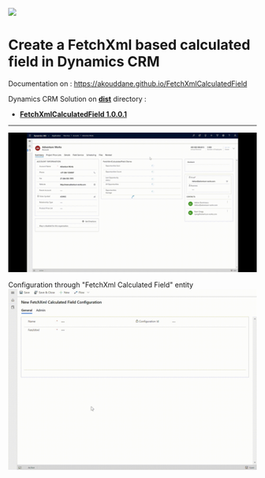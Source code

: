 ![](https://akouddane.github.io/FetchXmlCalculatedField/images/logo_md.png)

# Create a FetchXml based calculated field in Dynamics CRM

Documentation on : https://akouddane.github.io/FetchXmlCalculatedField


Dynamics CRM Solution on **[dist](https://github.com/Akouddane/FetchXmlCalculatedField/tree/master/dist)** directory : 
* **[FetchXmlCalculatedField 1.0.0.1](https://github.com/Akouddane/FetchXmlCalculatedField/blob/master/dist/FetchXmlCalculatedField_1_0_0_0_managed.zip?raw=true)**
---

![](https://github.com/Akouddane/FetchXmlCalculatedField/blob/master/docs/images/FetchXmlCalculatedField.gif)


Configuration through "FetchXml Calculated Field" entity
![](https://github.com/Akouddane/FetchXmlCalculatedField/blob/master/docs/images/FetchXmlCalculatedField_OppCount.gif)
